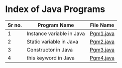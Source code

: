 # Index of Java Programs

|Sr no.|Program Name|File Name|
|---|---|---|
|1|Instance variable in Java|[Pgm1.java](Pgm1.java)|
|2|Static variable in Java|[Pgm2.java](Pgm2.java)|
|3|Constructor in Java|[Pgm3.java](Pgm3.java)|
|4|this keyword in Java|[Pgm4.java](Pgm4.java)|
